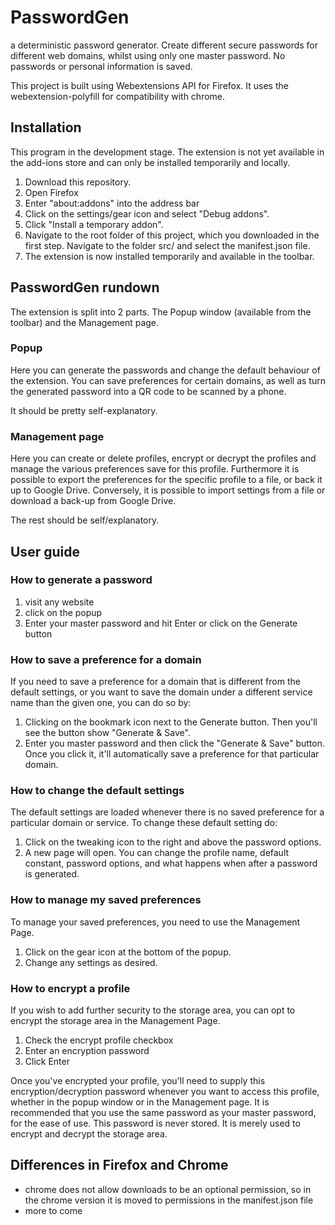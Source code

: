 # PasswordGen

a deterministic password generator. Create different secure passwords for different web domains, whilst using only one master password. No passwords or personal information is saved.

This project is built using Webextensions API for Firefox. It uses the webextension-polyfill for compatibility with chrome.

## Installation

This program in the development stage. The extension is not yet available in the add-ions store and can only be installed temporarily and locally.

1. Download this repository.
2. Open Firefox
3. Enter "about:addons" into the address bar
4. Click on the settings/gear icon and select "Debug addons".
5. Click "Install a temporary addon".
6. Navigate to the root folder of this project, which you downloaded in the first step. Navigate to the folder src/ and select the manifest.json file.
7. The extension is now installed temporarily and available in the toolbar.

## PasswordGen rundown

The extension is split into 2 parts. The Popup window (available from the toolbar) and the Management page.

### Popup

Here you can generate the passwords and change the default behaviour of the extension. You can save preferences for certain domains, as well as turn the generated password into a QR code to be scanned by a phone.

It should be pretty self-explanatory.

### Management page

Here you can create or delete profiles, encrypt or decrypt the profiles and manage the various preferences save for this profile. Furthermore it is possible to export the preferences for the specific profile to a file, or back it up to Google Drive.
Conversely, it is possible to import settings from a file or download a back-up from Google Drive.

The rest should be self/explanatory.

## User guide

### How to generate a password

1. visit any website
2. click on the popup
3. Enter your master password and hit Enter or click on the Generate button

### How to save a preference for a domain
If you need to save a preference for a domain that is different from the default settings, or you want to save the domain under a different service name than the given one, you can do so by:

1. Clicking on the bookmark icon next to the Generate button. Then you'll see the button show "Generate & Save".
2. Enter you master password and then click the "Generate & Save" button. Once you click it, it'll automatically save a preference for that particular domain.

### How to change the default settings
The default settings are loaded whenever there is no saved preference for a particular domain or service. To change these default setting do:

1. Click on the tweaking icon to the right and above the password options. 
2. A new page will open. You can change the profile name, default constant, password options, and what happens when after a password is generated.

### How to manage my saved preferences
To manage your saved preferences, you need to use the Management Page.

1. Click on the gear icon at the bottom of the popup.
2. Change any settings as desired.

### How to encrypt a profile
If you wish to add further security to the storage area, you can opt to encrypt the storage area in the Management Page.

1. Check the encrypt profile checkbox
2. Enter an encryption password
3. Click Enter

Once you've encrypted your profile, you'll need to supply this encryption/decryption password whenever you want to access this profile, whether in the popup window or in the Management page.
It is recommended that you use the same password as your master password, for the ease of use. This password is never stored. It is merely used to encrypt and decrypt the storage area. 

## Differences in Firefox and Chrome

+ chrome does not allow downloads to be an optional permission, so in the chrome version it is moved to permissions in the manifest.json file
+ more to come
